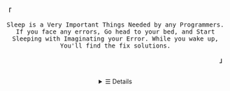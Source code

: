 <p align="left"><strong><samp>「</samp></strong></p><p align="center">
    <samp>
    Sleep is a Very Important Things Needed by any Programmers. If you face any errors, Go head to your bed, and Start Sleeping with Imaginating your Error. While you wake up, You'll find the fix solutions.
    </samp>
    <br>
</p><p align="right"><strong><samp>」</samp></strong></p>
<br>
<details align="center">
<summary>&#9776; Details</summary>
    <h2></h2>
    <pre align="center">
---- FAVORITED ACTIVITY TYPE ----
BATH
CODE A DISCORD BOT
EAT
SLEEP
REPEAT();
---- END OF FAVORITED ACTIVITY TYPE ----
    </pre>
    <br>
    <p align="center">
        <samp>
        &#9993; <a href="mailto:falcxxdev@gmail.com" target="_blank">E-Mail</a> &nbsp;
    	&#128172; <a href="https://discord.gg/j2MfuWySfD" target="_blank">Discord</a> &nbsp;
        📦 <a href="https://twitter.com/falcxxr" target="_blank">Twitter</a> &nbsp;
        📷 <a href="https://instagram.com/falcxxr" target="_blank">Instagram</a>
        </samp>
    </p>
    <h2></h2>
    <p align="center">
        <a href="#" target="_blank">
            <img alt="Top Language" src="https://github-readme-stats.vercel.app/api/top-langs/?bg_color=00000000&layout=compact&username=gifaldyazkaa&hide_border=true&title_color=373e4d&text_color=3b4252"/>
            <img alt="GitHub Stats" src="https://github-readme-stats.vercel.app/api?bg_color=00000000&username=gifaldyazkaa&show_icons=true&hide=commits&hide_border=true&icon_color=4C566A&title_color=373e4d&text_color=3b4252"/>
        </a>
    </p>
</details>
